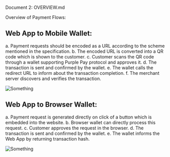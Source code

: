 Document 2: OVERVIEW.md

Overview of Payment Flows:

## Web App to Mobile Wallet:

a. Payment requests should be encoded as a URL according to the scheme mentioned in the specification.
b. The encoded URL is converted into a QR code which is shown to the customer.
c. Customer scans the QR code through a wallet supporting Purple Pay protocol and approves it.
d. The transaction is sent and confirmed by the wallet.
e. The wallet calls the redirect URL to inform about the transaction completion.
f. The merchant server discovers and verifies the transaction.

![Something](https://github.com/Abhikumar98/purple-pay-sdk/blob/main/src/images/merchant.jpeg?raw=true)

## Web App to Browser Wallet:

a. Payment request is generated directly on click of a button which is embedded into the website.
b. Browser wallet can directly process this request.
c. Customer approves the request in the browser.
d. The transaction is sent and confirmed by the wallet.
e. The wallet informs the Web App by returning transaction hash.

![Something](https://github.com/Abhikumar98/purple-pay-sdk/blob/main/src/images/webapp.jpeg?raw=true)
